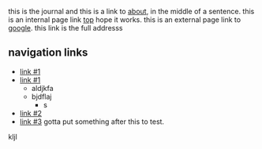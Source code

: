 this is the journal
and this is a link to [about]({about}), in the middle of a sentence.
this is an internal page link [top](#) hope it works.
this is an external page link to [google](http://www.google.com).
this link [](http://www.google.com) is the full addresss

## navigation links

- [link #1]({index})
- [link #1]({indexes})
  - aldjkfa
  - bjdflaj
    - s
- [link #2]({journal})
- [link #3]({about})
gotta put something after this to test.

kljl
